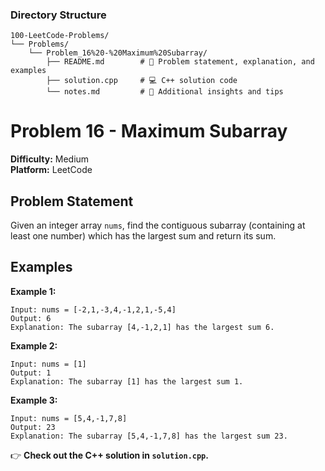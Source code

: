 ### **Directory Structure**

```
100-LeetCode-Problems/
└── Problems/
    └── Problem_16%20-%20Maximum%20Subarray/
        ├── README.md        # 📄 Problem statement, explanation, and examples
        ├── solution.cpp     # 💻 C++ solution code
        └── notes.md         # 📝 Additional insights and tips
```

# Problem 16 - Maximum Subarray

**Difficulty:** Medium  
**Platform:** LeetCode

## Problem Statement

Given an integer array `nums`, find the contiguous subarray (containing at least one number) which has the largest sum and return its sum.

## Examples

**Example 1:**  
```
Input: nums = [-2,1,-3,4,-1,2,1,-5,4]
Output: 6
Explanation: The subarray [4,-1,2,1] has the largest sum 6.
```

**Example 2:**  
```
Input: nums = [1]
Output: 1
Explanation: The subarray [1] has the largest sum 1.
```

**Example 3:**  
```
Input: nums = [5,4,-1,7,8]
Output: 23
Explanation: The subarray [5,4,-1,7,8] has the largest sum 23.
```

👉 **Check out the C++ solution in `solution.cpp`.**
